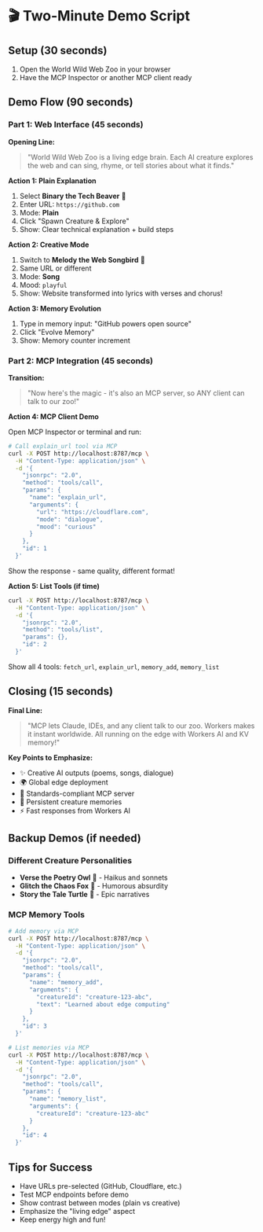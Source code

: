 # 🎬 Two-Minute Demo Script

## Setup (30 seconds)
1. Open the World Wild Web Zoo in your browser
2. Have the MCP Inspector or another MCP client ready

## Demo Flow (90 seconds)

### Part 1: Web Interface (45 seconds)

**Opening Line:**
> "World Wild Web Zoo is a living edge brain. Each AI creature explores the web and can sing, rhyme, or tell stories about what it finds."

**Action 1: Plain Explanation**
1. Select **Binary the Tech Beaver** 🦫
2. Enter URL: `https://github.com`
3. Mode: **Plain**
4. Click "Spawn Creature & Explore"
5. Show: Clear technical explanation + build steps

**Action 2: Creative Mode**
1. Switch to **Melody the Web Songbird** 🎵
2. Same URL or different
3. Mode: **Song**
4. Mood: `playful`
5. Show: Website transformed into lyrics with verses and chorus!

**Action 3: Memory Evolution**
1. Type in memory input: "GitHub powers open source"
2. Click "Evolve Memory"
3. Show: Memory counter increment

### Part 2: MCP Integration (45 seconds)

**Transition:**
> "Now here's the magic - it's also an MCP server, so ANY client can talk to our zoo!"

**Action 4: MCP Client Demo**

Open MCP Inspector or terminal and run:

```bash
# Call explain_url tool via MCP
curl -X POST http://localhost:8787/mcp \
  -H "Content-Type: application/json" \
  -d '{
    "jsonrpc": "2.0",
    "method": "tools/call",
    "params": {
      "name": "explain_url",
      "arguments": {
        "url": "https://cloudflare.com",
        "mode": "dialogue",
        "mood": "curious"
      }
    },
    "id": 1
  }'
```

Show the response - same quality, different format!

**Action 5: List Tools (if time)**
```bash
curl -X POST http://localhost:8787/mcp \
  -H "Content-Type: application/json" \
  -d '{
    "jsonrpc": "2.0",
    "method": "tools/list",
    "params": {},
    "id": 2
  }'
```

Show all 4 tools: `fetch_url`, `explain_url`, `memory_add`, `memory_list`

## Closing (15 seconds)

**Final Line:**
> "MCP lets Claude, IDEs, and any client talk to our zoo. Workers makes it instant worldwide. All running on the edge with Workers AI and KV memory!"

**Key Points to Emphasize:**
- ✨ Creative AI outputs (poems, songs, dialogue)
- 🌍 Global edge deployment
- 🔌 Standards-compliant MCP server
- 🧠 Persistent creature memories
- ⚡ Fast responses from Workers AI

## Backup Demos (if needed)

### Different Creature Personalities
- **Verse the Poetry Owl** 🦉 - Haikus and sonnets
- **Glitch the Chaos Fox** 🦊 - Humorous absurdity
- **Story the Tale Turtle** 🐢 - Epic narratives

### MCP Memory Tools
```bash
# Add memory via MCP
curl -X POST http://localhost:8787/mcp \
  -H "Content-Type: application/json" \
  -d '{
    "jsonrpc": "2.0",
    "method": "tools/call",
    "params": {
      "name": "memory_add",
      "arguments": {
        "creatureId": "creature-123-abc",
        "text": "Learned about edge computing"
      }
    },
    "id": 3
  }'

# List memories via MCP
curl -X POST http://localhost:8787/mcp \
  -H "Content-Type: application/json" \
  -d '{
    "jsonrpc": "2.0",
    "method": "tools/call",
    "params": {
      "name": "memory_list",
      "arguments": {
        "creatureId": "creature-123-abc"
      }
    },
    "id": 4
  }'
```

## Tips for Success
- Have URLs pre-selected (GitHub, Cloudflare, etc.)
- Test MCP endpoints before demo
- Show contrast between modes (plain vs creative)
- Emphasize the "living edge" aspect
- Keep energy high and fun!
